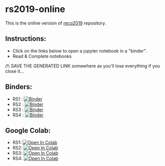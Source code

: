 # rs2019-online 

This is the online version of [reco2019](https://github.com/cedias/reco2019) repository. 

## Instructions:

- Click on the links below to open a jupyter notebook in a "binder".
- Read & Complete notebooks

/!\ SAVE THE GENERATED LINK somewhere as you'll lose everything if you close it...

## Binders:
- RS1 : [![Binder](https://mybinder.org/badge_logo.svg)](https://mybinder.org/v2/gh/cedias/rs2019-online/rs1?filepath=%2FRS1%2FRS1.ipynb)
- RS2 : [![Binder](https://mybinder.org/badge_logo.svg)](https://mybinder.org/v2/gh/cedias/rs2019-online/rs2?filepath=%2FRS2%2FRS2.ipynb)
- RS3 : [![Binder](https://mybinder.org/badge_logo.svg)](https://mybinder.org/v2/gh/cedias/rs2019-online/rs3?filepath=%2FRS3%2FRS3.ipynb)
- RS4 : [![Binder](https://mybinder.org/badge_logo.svg)](https://mybinder.org/v2/gh/cedias/rs2019-online/rs4?filepath=%2FRS4%2FRS4.ipynb)

## Google Colab:
- RS1: [![Open In Colab](https://colab.research.google.com/assets/colab-badge.svg)](https://colab.research.google.com/github/cedias/rs2019-online/blob/master/RS1/RS1.ipynb)
- RS2: [![Open In Colab](https://colab.research.google.com/assets/colab-badge.svg)](https://colab.research.google.com/github/cedias/rs2019-online/blob/master/RS2/RS2.ipynb)
- RS3: [![Open In Colab](https://colab.research.google.com/assets/colab-badge.svg)](https://colab.research.google.com/github/cedias/rs2019-online/blob/master/RS3/RS3.ipynb)
- RS4: [![Open In Colab](https://colab.research.google.com/assets/colab-badge.svg)](https://colab.research.google.com/github/cedias/rs2019-online/blob/master/RS4/RS4.ipynb)
